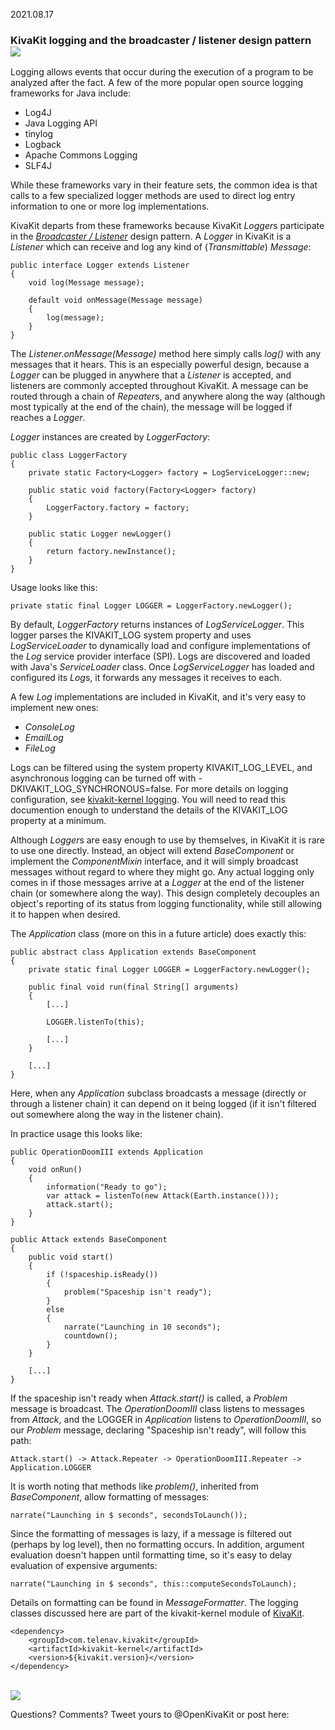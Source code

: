 2021.08.17

### KivaKit logging and the broadcaster / listener design pattern &nbsp; <img src="https://state-of-the-art.org/graphics/log/log-32.png" srcset="https://state-of-the-art.org/graphics/log/log-32-2x.png 2x" style="vertical-align:baseline"/>

Logging allows events that occur during the execution of a program to be analyzed after the fact. A few of the more popular open source logging frameworks for Java include:

* Log4J
* Java Logging API
* tinylog
* Logback
* Apache Commons Logging
* SLF4J

While these frameworks vary in their feature sets, the common idea is that calls to a few specialized logger methods are used to direct log entry information to one or more log implementations. 

KivaKit departs from these frameworks because KivaKit *Logger*s participate in the [*Broadcaster / Listener*](../published/broadcaster.md) design pattern. A *Logger* in KivaKit is a *Listener* which can receive and log any kind of (*Transmittable*) *Message*:

    public interface Logger extends Listener
    {
        void log(Message message);
    
        default void onMessage(Message message)
        {
            log(message);
        }
    }

The *Listener.onMessage(Message)* method here simply calls *log()* with any messages that it hears. This is an especially powerful design, because a *Logger* can be plugged in anywhere that a *Listener* is accepted, and listeners are commonly accepted throughout KivaKit. A message can be routed through a chain of *Repeater*s, and anywhere along the way (although most typically at the end of the chain), the message will be logged if reaches a *Logger*.

*Logger* instances are created by *LoggerFactory*:

    public class LoggerFactory
    {
        private static Factory<Logger> factory = LogServiceLogger::new;
    
        public static void factory(Factory<Logger> factory)
        {
            LoggerFactory.factory = factory;
        }
    
        public static Logger newLogger()
        {
            return factory.newInstance();
        }
    }

Usage looks like this:

    private static final Logger LOGGER = LoggerFactory.newLogger();

By default, *LoggerFactory* returns instances of *LogServiceLogger*. This logger parses the KIVAKIT_LOG system property and uses *LogServiceLoader* to dynamically load and configure implementations of the *Log* service provider interface (SPI). Logs are discovered and loaded with Java's *ServiceLoader* class. Once *LogServiceLogger* has loaded and configured its *Log*s, it forwards any messages it receives to each.

A few *Log* implementations are included in KivaKit, and it's very easy to implement new ones:

* *ConsoleLog*
* *EmailLog*
* *FileLog*

Logs can be filtered using the system property KIVAKIT_LOG_LEVEL, and asynchronous logging can be turned off with -DKIVAKIT_LOG_SYNCHRONOUS=false. For more details on logging configuration, see [kivakit-kernel logging](https://github.com/Telenav/kivakit/blob/master/kivakit-kernel/documentation/logging.md). You will need to read this documention enough to understand the details of the KIVAKIT_LOG property at a minimum.

Although *Logger*s are easy enough to use by themselves, in KivaKit it is rare to use one directly. Instead, an object will extend *BaseComponent* or implement the *ComponentMixin* interface, and it will simply broadcast messages without regard to where they might go. Any actual logging only comes in if those messages arrive at a *Logger* at the end of the listener chain (or somewhere along the way). This design completely decouples an object's reporting of its status from logging functionality, while still allowing it to happen when desired.

The *Application* class (more on this in a future article) does exactly this:

    public abstract class Application extends BaseComponent
    {
        private static final Logger LOGGER = LoggerFactory.newLogger();
    
        public final void run(final String[] arguments)
        {
            [...]
        
            LOGGER.listenTo(this);
             
            [...]
        }
        
        [...]
    }

Here, when any *Application* subclass broadcasts a message (directly or through a listener chain) it can depend on it being logged (if it isn't filtered out somewhere along the way in the listener chain). 

In practice usage this looks like:

    public OperationDoomIII extends Application
    {
        void onRun()
        {
            information("Ready to go");
            var attack = listenTo(new Attack(Earth.instance()));
            attack.start();
        }
    }
    
    public Attack extends BaseComponent
    {
        public void start()
        {
            if (!spaceship.isReady())
            {
                problem("Spaceship isn't ready");
            }
            else
            {
                narrate("Launching in 10 seconds");
                countdown();
            }
        }
        
        [...]
    }

If the spaceship isn't ready when *Attack.start()* is called, a *Problem* message is broadcast. The *OperationDoomIII* class listens to messages from *Attack*, and the LOGGER in *Application* listens to *OperationDoomIII*, so our *Problem* message, declaring "Spaceship isn't ready", will follow this path:

    Attack.start() -> Attack.Repeater -> OperationDoomIII.Repeater -> Application.LOGGER

It is worth noting that methods like *problem()*, inherited from *BaseComponent*, allow formatting of messages:

    narrate("Launching in $ seconds", secondsToLaunch());

Since the formatting of messages is lazy, if a message is filtered out (perhaps by log level), then no formatting occurs. In addition, argument evaluation doesn't happen until formatting time, so it's easy to delay evaluation of expensive arguments:

    narrate("Launching in $ seconds", this::computeSecondsToLaunch);

Details on formatting can be found in *MessageFormatter*. The logging classes discussed here are part of the kivakit-kernel module of [KivaKit](https://www.kivakit.org).

    <dependency>
        <groupId>com.telenav.kivakit</groupId>
        <artifactId>kivakit-kernel</artifactId>
        <version>${kivakit.version}</version>
    </dependency>

<br/>

<img src="https://www.kivakit.org/images/horizontal-line-512.png" srcset="https://www.kivakit.org/images/horizontal-line-512-2x.png 2x" />

Questions? Comments? Tweet yours to @OpenKivaKit or post here:

<script
  async
  src="https://utteranc.es/client.js"
  repo="jonathanlocke/jonathanlocke.github.io"
  issue-term="logging"
  theme="github-dark"
  crossorigin="anonymous"
></script>
